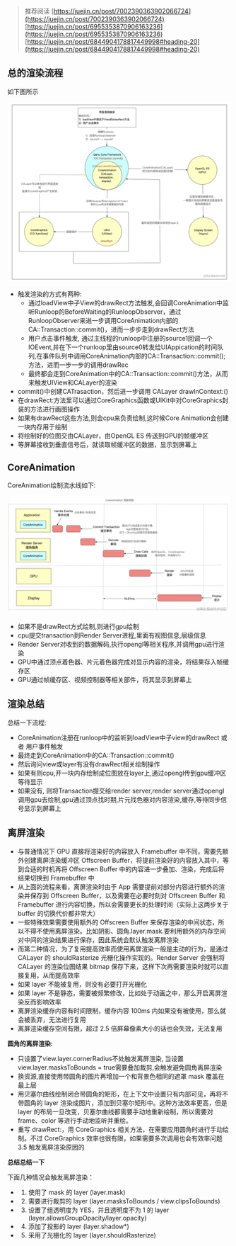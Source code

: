 > 推荐阅读
> [https://juejin.cn/post/7002390363902066724](https://juejin.cn/post/7002390363902066724)
> [https://juejin.cn/post/6955353870906163236](https://juejin.cn/post/6955353870906163236)
> [https://juejin.cn/post/6844904178817449998#heading-20](https://juejin.cn/post/6844904178817449998#heading-20)
> 

## 总的渲染流程

如下图所示

![](pic/总的渲染流程.webp)

* 触发渲染的方式有两种:
	* 通过loadView中子View的drawRect方法触发,会回调CoreAnimation中监听Runloop的BeforeWaiting的RunloopObserver，通过RunloopObserver来进一步调用CoreAnimation内部的CA::Transaction::commit()，进而一步步走到drawRect方法
	* 用户点击事件触发, 通过主线程的runloop中注册的source1回调一个IOEvent,并在下一个runloop里由source0转发给UIAppication的时间队列,在事件队列中调用CoreAnimation内部的CA::Transaction::commit();方法，进而一步一步的调用drawRec
	* 最终都会走到CoreAnimation中的CA::Transaction::commit()方法，从而来触发UIView和CALayer的渲染
* commit()中创建CATrasaction，然后进一步调用 CALayer drawInContext:()
* 在drawRect:方法里可以通过CoreGraphics函数或UIKit中对CoreGraphics封装的方法进行画图操作
* 如果有drawRect这些方法,则会cpu来负责绘制,这时候Core Animation会创建一块内存用于绘制
* 将绘制好的位图交由CALayer，由OpenGL ES 传送到GPU的帧缓冲区
* 等屏幕接收到垂直信号后，就读取帧缓冲区的数据，显示到屏幕上


## CoreAnimation

CoreAnimation绘制流水线如下:

![](pic/CoreAnimation流水线.webp)

* 如果不是drawRect方式绘制,则进行gpu绘制
* cpu提交transaction到Render Server进程,里面有视图信息,层级信息
* Render Server对收到的数据解码,执行opengl等相关程序,并调用gpu进行渲染
* GPU中通过顶点着色器、片元着色器完成对显示内容的渲染，将结果存入帧缓存区
* GPU通过帧缓存区、视频控制器等相关部件，将其显示到屏幕上


## 渲染总结

总结一下流程: 

* CoreAnimation注册在runloop中的监听到loadView中子view的drawRect 或者 用户事件触发 
* 最终走到CoreAnimation中的CA::Transaction::commit()
* 然后询问view或layer有没有drawRect相关绘制操作
* 如果有则cpu,开一块内存绘制成位图放在layer上,通过opengl传到gpu缓冲区等待显示
* 如果没有, 则将Transaction提交给render server,render server通过opengl调用gpu去绘制,gpu通过顶点找时期,片元找色器对内容渲染,缓存,等待同步信号显示到屏幕上



## 离屏渲染

* 与普通情况下 GPU 直接将渲染好的内容放入 Framebuffer 中不同，需要先额外创建离屏渲染缓冲区 Offscreen Buffer，将提前渲染好的内容放入其中，等到合适的时机再将 Offscreen Buffer 中的内容进一步叠加、渲染，完成后将结果切换到 Framebuffer 中
* 从上面的流程来看，离屏渲染时由于 App 需要提前对部分内容进行额外的渲染并保存到 Offscreen Buffer，以及需要在必要时刻对 Offscreen Buffer 和 Framebuffer 进行内容切换，所以会需要更长的处理时间（实际上这两步关于 buffer 的切换代价都非常大）
* 一些特殊效果需要使用额外的 Offscreen Buffer 来保存渲染的中间状态，所以不得不使用离屏渲染。比如阴影、圆角.layer.mask.要利用额外的内存空间对中间的渲染结果进行保存，因此系统会默认触发离屏渲染
* 而第二种情况，为了复用提高效率而使用离屏渲染一般是主动的行为，是通过 CALayer 的 shouldRasterize 光栅化操作实现的。Render Server 会强制将 CALayer 的渲染位图结果 bitmap 保存下来，这样下次再需要渲染时就可以直接复用，从而提高效率
* 如果 layer 不能被复用，则没有必要打开光栅化
* 如果 layer 不是静态，需要被频繁修改，比如处于动画之中，那么开启离屏渲染反而影响效率
* 离屏渲染缓存内容有时间限制，缓存内容 100ms 内如果没有被使用，那么就会被丢弃，无法进行复用
* 离屏渲染缓存空间有限，超过 2.5 倍屏幕像素大小的话也会失效，无法复用

**圆角的离屏渲染:**

* 只设置了view.layer.cornerRadius不处触发离屏渲染, 当设置view.layer.masksToBounds = true需要叠加裁剪,会触发避免圆角离屏渲染
* 换资源,直接使用带圆角的图片再增加一个和背景色相同的遮罩 mask 覆盖在最上层
* 用贝塞尔曲线绘制闭合带圆角的矩形，在上下文中设置只有内部可见，再将不带圆角的 layer 渲染成图片，添加到贝塞尔矩形中。这种方法效率更高，但是 layer 的布局一旦改变，贝塞尔曲线都需要手动地重新绘制，所以需要对 frame、color 等进行手动地监听并重绘。
* 重写 drawRect:，用 CoreGraphics 相关方法，在需要应用圆角时进行手动绘制。不过 CoreGraphics 效率也很有限，如果需要多次调用也会有效率问题3.5 触发离屏渲染原因的


**总结总结一下**

下面几种情况会触发离屏渲染：

* 1. 使用了 mask 的 layer (layer.mask)
* 2. 需要进行裁剪的 layer (layer.masksToBounds / view.clipsToBounds)
* 3. 设置了组透明度为 YES，并且透明度不为 1 的 layer (layer.allowsGroupOpacity/layer.opacity)
* 4. 添加了投影的 layer (layer.shadow*)
* 5. 采用了光栅化的 layer (layer.shouldRasterize)
